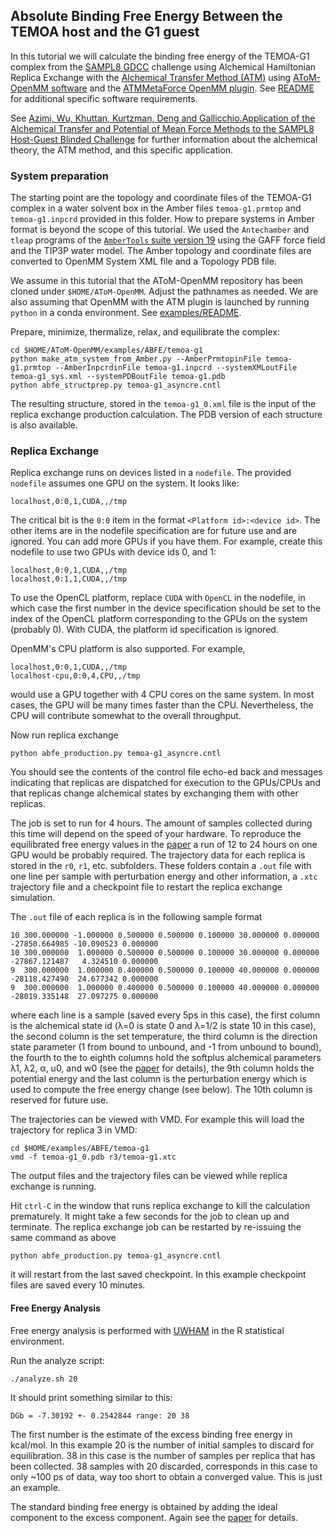 Absolute Binding Free Energy Between the TEMOA host and the G1 guest
--------------------------------------------------------------------

In this tutorial we will calculate the binding free energy of the TEMOA-G1 complex from the [SAMPL8 GDCC](https://github.com/samplchallenges/SAMPL8/tree/master/host_guest/GDCC) challenge using Alchemical Hamiltonian Replica Exchange with the [Alchemical Transfer Method (ATM)](https://pubs.acs.org/doi/10.1021/acs.jctc.1c00266) using [AToM-OpenMM software](https://github.com/Gallicchio-Lab/AToM-OpenMM) and the [ATMMetaForce OpenMM plugin](https://github.com/Gallicchio-Lab/openmm-atmmetaforce-plugin). See [README](https://github.com/Gallicchio-Lab/AToM-OpenMM/blob/master/examples/ABFE/temoa-g1/README.md) for additional specific software requirements.

See [Azimi, Wu, Khuttan, Kurtzman, Deng and Gallicchio.Application of the Alchemical Transfer and Potential of Mean Force Methods to the SAMPL8 Host-Guest Blinded Challenge](https://doi.org/10.1007/s10822-021-00437-y) for further information about the alchemical theory, the ATM method, and this specific application. 

### System preparation

The starting point are the topology and coordinate files of the TEMOA-G1 complex in a water solvent box in the Amber files `temoa-g1.prmtop` and `temoa-g1.inpcrd` provided in this folder. How to prepare systems in Amber format is beyond the scope of this tutorial. We used the `Antechamber` and `tleap` programs of the [`AmberTools` suite version 19](https://ambermd.org/) using the GAFF force field and the TIP3P water model. The Amber topology and coordinate files are converted to OpenMM System XML file and a Topology PDB file.

We assume in this tutorial that the AToM-OpenMM repository has been cloned under `$HOME/AToM-OpenMM`. Adjust the pathnames as needed. We are also assuming that OpenMM with the ATM plugin is launched by running ``python`` in a conda environment. See [examples/README](../../README.md).

Prepare, minimize, thermalize, relax, and equilibrate the complex:
```
cd $HOME/AToM-OpenMM/examples/ABFE/temoa-g1
python make_atm_system_from_Amber.py --AmberPrmtopinFile temoa-g1.prmtop --AmberInpcrdinFile temoa-g1.inpcrd --systemXMLoutFile temoa-g1_sys.xml --systemPDBoutFile temoa-g1.pdb
python abfe_structprep.py temoa-g1_asyncre.cntl
```

The resulting structure, stored in the `temoa-g1_0.xml` file is the input of the replica exchange production calculation. The PDB version of each structure is also available.

### Replica Exchange

Replica exchange runs on devices listed in a `nodefile`. The provided `nodefile` assumes one GPU on the system. It looks like:
```
localhost,0:0,1,CUDA,,/tmp
```
The critical bit is the `0:0` item in the format `<Platform id>:<device id>`. The other items are in the nodefile specification are for future use and are ignored. You can add more GPUs if you have them. For example, create this nodefile to use two GPUs with device ids 0, and 1:
```
localhost,0:0,1,CUDA,,/tmp
localhost,0:1,1,CUDA,,/tmp
```

To use the OpenCL platform, replace `CUDA` with `OpenCL` in the nodefile, in which case the first number in the device specification should be set to the index of the OpenCL platform corresponding to the GPUs on the system (probably 0). With CUDA, the platform id specification is ignored.

OpenMM's CPU platform is also supported. For example,
```
localhost,0:0,1,CUDA,,/tmp
localhost-cpu,0:0,4,CPU,,/tmp
```
would use a GPU together with 4 CPU cores on the same system. In most cases, the GPU will be many times faster than the CPU. Nevertheless, the CPU will contribute somewhat to the overall throughput.

Now run replica exchange
```
python abfe_production.py temoa-g1_asyncre.cntl
```

You should see the contents of the control file echo-ed back and messages indicating that replicas are dispatched for execution to the GPUs/CPUs and that replicas change alchemical states by exchanging them with other replicas. 

The job is set to run for 4 hours. The amount of samples collected during this time will depend on the speed of your hardware. To reproduce the equilibrated free energy values in the [paper](https://pubs.acs.org/doi/10.1021/acs.jctc.1c00266) a run of 12 to 24 hours on one GPU would be probably required. The trajectory data for each replica is stored in the `r0`, `r1`, etc. subfolders. These folders contain a `.out` file with one line per sample with perturbation energy and other information, a `.xtc` trajectory file and a checkpoint file to restart the replica exchange simulation. 

The `.out` file of each replica is in the following sample format
```
10 300.000000 -1.000000 0.500000 0.500000 0.100000 30.000000 0.000000 -27850.664985 -10.090523 0.000000
10 300.000000  1.000000 0.500000 0.500000 0.100000 30.000000 0.000000 -27867.121487   4.324510 0.000000
9  300.000000  1.000000 0.400000 0.500000 0.100000 40.000000 0.000000 -28118.427490  24.677342 0.000000
9  300.000000  1.000000 0.400000 0.500000 0.100000 40.000000 0.000000 -28019.335148  27.097275 0.000000
```
where each line is a sample (saved every 5ps in this case), the first column is the alchemical state id (λ=0 is state 0 and λ=1/2 is state 10 in this case), the second column is the set temperature, the third column is the direction state parameter (1 from bound to unbound, and -1 from unbound to bound), the fourth to the to eighth columns hold the softplus alchemical parameters λ1, λ2, α, u0, and w0 (see the [paper](https://pubs.acs.org/doi/10.1021/acs.jctc.1c00266) for details), the 9th column holds the potential energy and the last column is the perturbation energy which is used to compute the free energy change (see below). The 10th column is reserved for future use.

The trajectories can be viewed with VMD. For example this will load the trajectory for replica 3 in VMD:
```
cd $HOME/examples/ABFE/temoa-g1
vmd -f temoa-g1_0.pdb r3/temoa-g1.xtc
```
The output files and the trajectory files can be viewed while replica exchange is running.

Hit `ctrl-C` in the window that runs replica exchange to kill the calculation prematurely. It might take a few seconds for the job to clean up and terminate. The replica exchange job can be restarted by re-issuing the same command as above
```
python abfe_production.py temoa-g1_asyncre.cntl
```
it will restart from the last saved checkpoint. In this example checkpoint files are saved every 10 minutes.

#### Free Energy Analysis

Free energy analysis is performed with [UWHAM](https://cran.r-project.org/web/packages/UWHAM/index.html) in the R statistical environment.

Run the analyze script:
```
./analyze.sh 20
```
It should print something similar to this:
```
DGb = -7.30192 +- 0.2542844 range: 20 38
```
The first number is the estimate of the excess binding free energy in kcal/mol. In this example 20 is the number of initial samples to discard for equilibration. 38 in this case is the number of samples per replica that has been collected. 38 samples with 20 discarded, corresponds in this case to only ~100 ps of data, way too short to obtain a converged value. This is just an example.

The standard binding free energy is obtained by adding the ideal component to the excess component. Again see the [paper](https://pubs.acs.org/doi/10.1021/acs.jctc.1c00266) for details.
